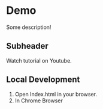 # Demo

Some description!

## Subheader

Watch tutorial on Youtube.

## Local Development

1. Open Index.html in your browser.
2. In Chrome Browser